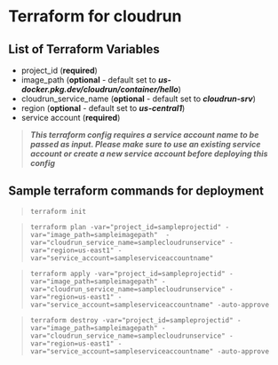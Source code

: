 # Terraform for cloudrun

## List of Terraform Variables  

- project_id (**required**)
- image_path (**optional** - default set to ***us-docker.pkg.dev/cloudrun/container/hello***)
- cloudrun_service_name (**optional** - default set to ***cloudrun-srv***)
- region (**optional** - default set to ***us-central1***)
- service account (**required**)

> ***This terraform config requires a service account name to be passed as input. Please make sure to use an existing service account or create a new service account before deploying this config***

## Sample terraform commands for deployment

> `terraform init`

> `terraform plan -var="project_id=sampleprojectid" -var="image_path=sampleimagepath"  -var="cloudrun_service_name=samplecloudrunservice" -var="region=us-east1" -var="service_account=sampleserviceaccountname"`

> `terraform apply -var="project_id=sampleprojectid" -var="image_path=sampleimagepath" -var="cloudrun_service_name=samplecloudrunservice" -var="region=us-east1" -var="service_account=sampleserviceaccountname" -auto-approve`

> `terraform destroy -var="project_id=sampleprojectid" -var="image_path=sampleimagepath" -var="cloudrun_service_name=samplecloudrunservice" -var="region=us-east1" -var="service_account=sampleserviceaccountname" -auto-approve`